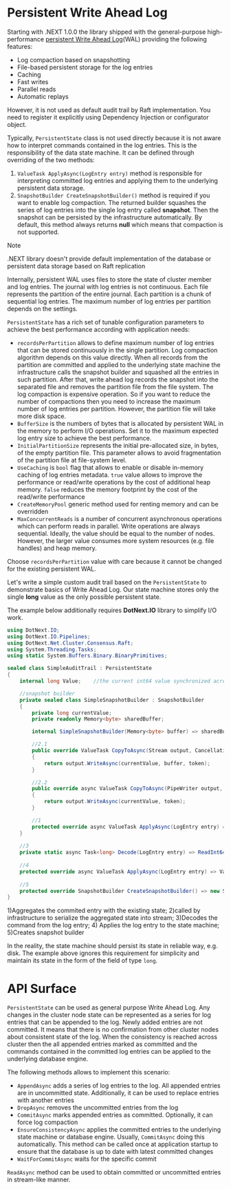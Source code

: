 Persistent Write Ahead Log
====
Starting with .NEXT 1.0.0 the library shipped with the general-purpose high-performance [persistent Write Ahead Log](../../api/DotNext.Net.Cluster.Consensus.Raft.PersistentState.yml)(WAL) providing the following features:
* Log compaction based on snapshotting
* File-based persistent storage for the log entries
* Caching
* Fast writes
* Parallel reads
* Automatic replays

However, it is not used as default audit trail by Raft implementation. You need to register it explicitly using Dependency Injection or configurator object.

Typically, `PersistentState` class is not used directly because it is not aware how to interpret commands contained in the log entries. This is the responsibility of the data state machine. It can be defined through overriding of the two methods:
1. `ValueTask ApplyAsync(LogEntry entry)` method is responsible for interpreting committed log entries and applying them to the underlying persistent data storage.
1. `SnapshotBuilder CreateSnapshotBuilder()` method is required if you want to enable log compaction. The returned builder squashes the series of log entries into the single log entry called **snapshot**. Then the snapshot can be persisted by the infrastructure automatically. By default, this method always returns **null** which means that compaction is not supported.

> [!NOTE]
> .NEXT library doesn't provide default implementation of the database or persistent data storage based on Raft replication

Internally, persistent WAL uses files to store the state of cluster member and log entries. The journal with log entries is not continuous. Each file represents the partition of the entire journal. Each partition is a chunk of sequential log entries. The maximum number of log entries per partition depends on the settings.

`PersistentState` has a rich set of tunable configuration parameters to achieve the best performance according with application needs:
* `recordsPerPartition` allows to define maximum number of log entries that can be stored continuously in the single partition. Log compaction algorithm depends on this value directly. When all records from the partition are committed and applied to the underlying state machine the infrastructure calls the snapshot builder and squashed all the entries in such partition. After that, write ahead log records the snapshot into the separated file and removes the partition file from the file system. The log compaction is expensive operation. So if you want to reduce the number of compactions then you need to increase the maximum number of log entries per partition. However, the partition file will take more disk space.
* `BufferSize` is the numbers of bytes that is allocated by persistent WAL in the memory to perform I/O operations. Set it to the maximum expected log entry size to achieve the best performance.
* `InitialPartitionSize` represents the initial pre-allocated size, in bytes, of the empty partition file. This parameter allows to avoid fragmentation of the partition file at file-system level.
* `UseCaching` is `bool` flag that allows to enable or disable in-memory caching of log entries metadata. `true` value allows to improve the performance or read/write operations by the cost of additional heap memory. `false` reduces the memory footprint by the cost of the read/write performance
* `CreateMemoryPool` generic method used for renting memory and can be overridden
* `MaxConcurrentReads` is a number of concurrent asynchronous operations which can perform reads in parallel. Write operations are always sequential. Ideally, the value should be equal to the number of nodes. However, the larger value consumes more system resources (e.g. file handles) and heap memory. 

Choose `recordsPerPartition` value with care because it cannot be changed for the existing persistent WAL.

Let's write a simple custom audit trail based on the `PersistentState` to demonstrate basics of Write Ahead Log. Our state machine stores only the single **long** value as the only possible persistent state.

The example below additionally requires **DotNext.IO** library to simplify I/O work. 
```csharp
using DotNext.IO;
using DotNext.IO.Pipelines;
using DotNext.Net.Cluster.Consensus.Raft;
using System.Threading.Tasks;
using static System.Buffers.Binary.BinaryPrimitives;

sealed class SimpleAuditTrail : PersistentState
{
	internal long Value;	//the current int64 value synchronized across all cluster nodes

	//snapshot builder
	private sealed class SimpleSnapshotBuilder : SnapshotBuilder
	{
		private long currentValue;
		private readonly Memory<byte> sharedBuffer;

		internal SimpleSnapshotBuilder(Memory<byte> buffer) => sharedBuffer = buffer;

		//2.1
		public override ValueTask CopyToAsync(Stream output, CancellationToken token)
		{
			return output.WriteAsync(currentValue, buffer, token);
		}

		//2.2
		public override async ValueTask CopyToAsync(PipeWriter output, CancellationToken token)
		{
			return output.WriteAsync(currentValue, token);
		}

		//1
		protected override async ValueTask ApplyAsync(LogEntry entry) => currentValue = await Decode(entry);
	}
	
	//3
	private static async Task<long> Decode(LogEntry entry) => ReadInt64LittleEndian((await entry.ReadAsync(sizeof(long))).Span);
	
	//4
    protected override async ValueTask ApplyAsync(LogEntry entry) => Value = await Decode(entry);
	
	//5
    protected override SnapshotBuilder CreateSnapshotBuilder() => new SimpleSnapshotBuilder(Buffer);
}
```
1)Aggregates the commited entry with the existing state; 2)called by infrastructure to serialize the aggregated state into stream; 3)Decodes the command from the log entry; 4) Applies the log entry to the state machine; 5)Creates snapshot builder

In the reality, the state machine should persist its state in reliable way, e.g. disk. The example above ignores this requirement for simplicity and maintain its state in the form of the field of type `long`.

# API Surface
`PersistentState` can be used as general purpose Write Ahead Log. Any changes in the cluster node state can be represented as a series for log entries that can be appended to the log. Newly added entries are not committed. It means that there is no confirmation from other cluster nodes about consistent state of the log. When the consistency is reached across cluster then the all appended entries marked as committed and the commands contained in the committed log entries can be applied to the underlying database engine.

The following methods allows to implement this scenario:
* `AppendAsync` adds a series of log entries to the log. All appended entries are in uncommitted state. Additionally, it can be used to replace entries with another entries
* `DropAsync` removes the uncommitted entries from the log
* `CommitAsync` marks appended entries as committed. Optionally, it can force log compaction
* `EnsureConsistencyAsync` applies the committed entries to the underlying state machine or database engine. Usually, `CommitAsync` doing this automatically. This method can be called once at application startup to ensure that the database is up to date with latest committed changes
* `WaitForCommitAsync` waits for the specific commit

`ReadAsync` method can be used to obtain committed or uncommitted entries in stream-like manner.